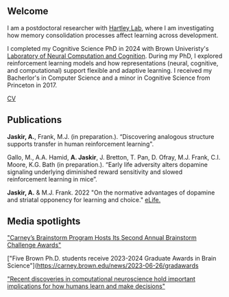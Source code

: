 ## Welcome

I am a postdoctoral researcher with [Hartley Lab](https://www.hartleylab.org), where I am investigating how memory consolidation processes affect learning across development.

I completed my Cognitive Science PhD in 2024 with Brown Univeristy's [Laboratory of Neural Computation and Cognition](https://www.lnccbrown.com/). During my PhD, I explored reinforcement learning models and how representations (neural, cognitive, and computational) support flexible and adaptive learning. I received my Bacherlor's in Computer Science and a minor in Cognitive Science from Princeton in 2017. 

[CV](/files/Jaskir_CV.pdf)


## Publications

**Jaskir, A.**, Frank, M.J. (in preparation.). “Discovering analogous structure supports transfer in human reinforcement learning".

Gallo, M., A.A. Hamid, **A. Jaskir**, J. Bretton, T. Pan, D. Ofray, M.J. Frank, C.I. Moore, K.G. Bath (in preparation.). “Early life adversity alters dopamine signaling underlying diminished reward sensitivity and slowed reinforcement learning in mice”.

**Jaskir, A.** & M.J. Frank. 2022 	"On the normative advantages of dopamine and striatal opponency for learning and choice." [eLife.](https://elifesciences.org/articles/85107)



## Media spotlights

["Carney’s Brainstorm Program Hosts Its Second Annual Brainstorm Challenge Awards"](https://carney.brown.edu/news-events/news/2024/08/05/carney’s-brainstorm-program-hosts-its-second-annual-brainstorm-challenge-awards)

["Five Brown Ph.D. students receive 2023-2024 Graduate Awards in Brain Science"](https://carney.brown.edu/news/2023-06-26/gradawards

["Recent discoveries in computational neuroscience hold important implications for how humans learn and make decisions"](https://www.brown.edu/carney/news/2023/04/26/recent-discoveries-computational-neuroscience-hold-important-implications-how-humans)
